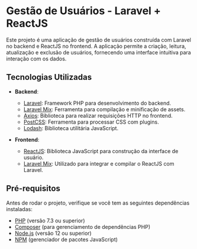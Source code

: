 # Gestão de Usuários - Laravel + ReactJS

Este projeto é uma aplicação de gestão de usuários construída com Laravel no backend e ReactJS no frontend. A aplicação permite a criação, leitura, atualização e exclusão de usuários, fornecendo uma interface intuitiva para interação com os dados.

## Tecnologias Utilizadas

- **Backend**:  
  - [Laravel](https://laravel.com/): Framework PHP para desenvolvimento do backend.
  - [Laravel Mix](https://laravel.com/docs/8.x/mix): Ferramenta para compilação e minificação de assets.
  - [Axios](https://axios-http.com/): Biblioteca para realizar requisições HTTP no frontend.
  - [PostCSS](https://postcss.org/): Ferramenta para processar CSS com plugins.
  - [Lodash](https://lodash.com/): Biblioteca utilitária JavaScript.

- **Frontend**:  
  - [ReactJS](https://reactjs.org/): Biblioteca JavaScript para construção da interface de usuário.
  - [Laravel Mix](https://laravel.com/docs/8.x/mix): Utilizado para integrar e compilar o ReactJS com Laravel.

## Pré-requisitos

Antes de rodar o projeto, verifique se você tem as seguintes dependências instaladas:

- [PHP](https://www.php.net/) (versão 7.3 ou superior)
- [Composer](https://getcomposer.org/) (para gerenciamento de dependências PHP)
- [Node.js](https://nodejs.org/) (versão 12 ou superior)
- [NPM](https://www.npmjs.com/) (gerenciador de pacotes JavaScript)

